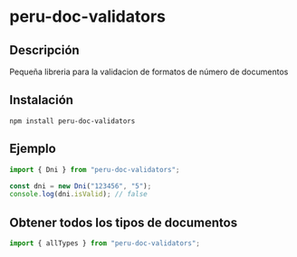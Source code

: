 # peru-doc-validators

## Descripción

Pequeña libreria para la validacion de formatos de número de documentos

## Instalación

```
npm install peru-doc-validators
```

## Ejemplo

```javascript
import { Dni } from "peru-doc-validators";

const dni = new Dni("123456", "5");
console.log(dni.isValid); // false
```

## Obtener todos los tipos de documentos

```javascript
import { allTypes } from "peru-doc-validators";
```
